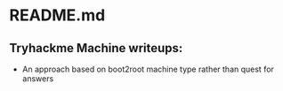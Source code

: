 # README.md

## Tryhackme Machine writeups:
- An approach based on boot2root machine type rather than quest for answers

